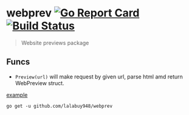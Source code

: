 # webprev [![Go Report Card](https://goreportcard.com/badge/github.com/lalabuy948/webprev)](https://goreportcard.com/report/github.com/lalabuy948/webprev)  [![Build Status](https://github.com/lalabuy948/webprev/workflows/build/badge.svg)](https://github.com/lalabuy948/webprev/actions)

> Website previews package

## Funcs

- `Preview(url)` will make request by given url, parse html amd return WebPreview struct. 

[example](examples/simple.go)

`go get -u github.com/lalabuy948/webprev`
